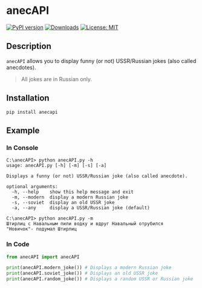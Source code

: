 # anecAPI

[![PyPI version](https://badge.fury.io/py/anecapi.svg)](https://pypi.python.org/pypi?:action=display&name=anecapi)
[![Downloads](https://pepy.tech/badge/anecapi)](https://pepy.tech/project/anecapi)
[![License: MIT](https://img.shields.io/github/license/mashape/apistatus.svg)](https://opensource.org/licenses/MIT)


## Description
`anecAPI` allows you to display funny (or not) USSR/Russian jokes (also called anecdotes).
> All jokes are in Russian only.

## Installation

```
pip install anecapi
```

## Example

### In Console

```
C:\anecAPI> python anecAPI.py -h
usage: anecAPI.py [-h] [-m] [-s] [-a]

Displays a funny (or not) USSR/Russian joke (also called anecdote).

optional arguments:
  -h, --help    show this help message and exit
  -m, --modern  display a modern Russian joke
  -s, --soviet  display an old USSR joke
  -a, --any     display a USSR/Russian joke (default)

C:\anecAPI> python anecAPI.py -m
Штирлиц с Навальным пили водку и вдруг Навальный отрубился
"Новичок"- подумал Штирлиц
```

### In Code

```python
from anecAPI import anecAPI

print(anecAPI.modern_joke()) # Displays a modern Russian joke
print(anecAPI.soviet_joke()) # Displays an old USSR joke
print(anecAPI.random_joke()) # Displays a random USSR or Russian joke
```
